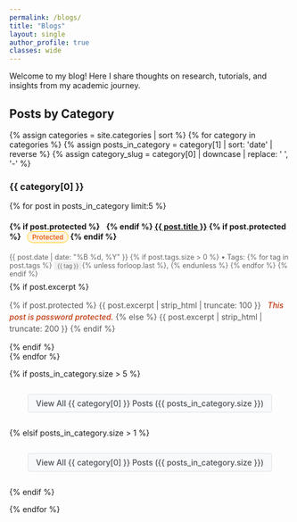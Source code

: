 ```yaml
---
permalink: /blogs/
title: "Blogs"
layout: single
author_profile: true
classes: wide
---
```


Welcome to my blog! Here I share thoughts on research, tutorials, and insights from my academic journey.

## Posts by Category

{% assign categories = site.categories | sort %}
{% for category in categories %}
  {% assign posts_in_category = category[1] | sort: 'date' | reverse %}
  {% assign category_slug = category[0] | downcase | replace: ' ', '-' %}
  
### {{ category[0] }}

{% for post in posts_in_category limit:5 %}
  <article class="post-item{% if post.protected %} protected-post{% endif %}">
    <h4>
      {% if post.protected %}
        <i class="fas fa-lock protected-icon"></i>
      {% endif %}
      <a href="{{ post.url | relative_url }}" rel="permalink">{{ post.title }}</a>
      {% if post.protected %}
        <span class="protected-badge">Protected</span>
      {% endif %}
    </h4>
    <p class="post-meta">
      <time datetime="{{ post.date | date_to_xmlschema }}">{{ post.date | date: "%B %d, %Y" }}</time>
      {% if post.tags.size > 0 %}
        • Tags: 
        {% for tag in post.tags %}
          <span class="tag">{{ tag }}</span>{% unless forloop.last %}, {% endunless %}
        {% endfor %}
      {% endif %}
    </p>
    {% if post.excerpt %}
      <p class="post-excerpt">
        {% if post.protected %}
          {{ post.excerpt | strip_html | truncate: 100 }}
          <span class="protected-notice">This post is password protected.</span>
        {% else %}
          {{ post.excerpt | strip_html | truncate: 200 }}
        {% endif %}
      </p>
    {% endif %}
  </article>
{% endfor %}

{% if posts_in_category.size > 5 %}
  <p class="view-all-link">
    <a href="{{ '/blogs/' | append: category_slug | append: '/' | relative_url }}" class="view-all-btn">View All {{ category[0] }} Posts ({{ posts_in_category.size }})</a>
  </p>
{% elsif posts_in_category.size > 1 %}
  <p class="view-all-link">
    <a href="{{ '/blogs/' | append: category_slug | append: '/' | relative_url }}" class="view-all-btn">View All {{ category[0] }} Posts ({{ posts_in_category.size }})</a>
  </p>
{% endif %}

{% endfor %}


<style>
.post-item {
  margin-bottom: 2em;
  padding-bottom: 1em;
  border-bottom: 1px solid #eee;
}

.post-item h4 {
  margin-bottom: 0.5em;
}

.post-meta {
  color: #666;
  font-size: 0.9em;
  margin-bottom: 0.5em;
}

.tag, .category {
  background-color: #f0f0f0;
  padding: 2px 6px;
  border-radius: 3px;
  font-size: 0.8em;
}

.post-excerpt {
  color: #555;
  line-height: 1.5;
}

.view-all-link {
  text-align: center;
  margin: 2em 0;
}

.view-all-btn {
  display: inline-block;
  padding: 0.5em 1em;
  background-color: #f8f9fa;
  border: 1px solid #dee2e6;
  color: #495057;
  text-decoration: none;
  border-radius: 0.25rem;
  font-size: 0.875rem;
  font-weight: 500;
  transition: all 0.15s ease-in-out;
}

.view-all-btn:hover {
  background-color: #e9ecef;
  border-color: #adb5bd;
  color: #212529;
  text-decoration: none;
  transform: translateY(-1px);
  box-shadow: 0 0.125rem 0.25rem rgba(0, 0, 0, 0.075);
}

/* Protected post styles */
.protected-post {
  background: linear-gradient(135deg, #fff 0%, #fff8e1 100%);
  border-left: 4px solid #ffb300;
}

.protected-icon {
  color: #ff8f00;
  margin-right: 0.5rem;
  font-size: 0.9rem;
}

.protected-badge {
  display: inline-block;
  background: #fff3e0;
  color: #e65100;
  padding: 2px 8px;
  border-radius: 12px;
  font-size: 0.75rem;
  font-weight: 500;
  margin-left: 0.5rem;
  border: 1px solid #ffcc02;
}

.protected-notice {
  color: #bf360c;
  font-style: italic;
  font-weight: 500;
  margin-left: 0.5rem;
}

.protected-post h4 a {
  color: #5d4037;
}

.protected-post h4 a:hover {
  color: #3e2723;
}
</style>